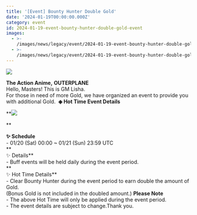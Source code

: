 ```yaml
---
title: '[Event] Bounty Hunter Double Gold'
date: '2024-01-19T00:00:00.000Z'
category: event
id: 2024-01-19-event-bounty-hunter-double-gold-event
images:
  - >-
    /images/news/legacy/event/2024-01-19-event-bounty-hunter-double-gold-event/bdc41d0484bd4114bbfd1d1e936d2e7d.webp
  - >-
    /images/news/legacy/event/2024-01-19-event-bounty-hunter-double-gold-event/01c4d7ee1d0e4bc5a5fc09be5df3256b_002.webp
---
```


![](/images/news/legacy/event/2024-01-19-event-bounty-hunter-double-gold-event/bdc41d0484bd4114bbfd1d1e936d2e7d.webp)  
  
**The Action Anime,** **OUTERPLANE**  
Hello, Masters! This is GM Lisha.  
For those in need of more Gold, we have organized an event to provide you with additional Gold.  **◈ Hot Time Event Details**

**![](/images/news/legacy/event/2024-01-19-event-bounty-hunter-double-gold-event/01c4d7ee1d0e4bc5a5fc09be5df3256b_002.webp)  
  
**

**✨ Schedule**  
\- 01/20 (Sat) 00:00 ~ 01/21 (Sun) 23:59 UTC  
**  
✨ Details**  
\- Buff events will be held daily during the event period.  
**  
✨ Hot Time Details**  
\- Clear Bounty Hunter during the event period to earn double the amount of Gold.  
(Bonus Gold is not included in the doubled amount.) **Please Note**  
\- The above Hot Time will only be applied during the event period.  
\- The event details are subject to change.Thank you.

